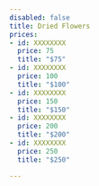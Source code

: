 ```yaml
---
disabled: false
title: Dried Flowers
prices:
- id: XXXXXXXX
  price: 75
  title: "$75"
- id: XXXXXXXX
  price: 100
  title: "$100"
- id: XXXXXXXX
  price: 150
  title: "$150"
- id: XXXXXXXX
  price: 200
  title: "$200"
- id: XXXXXXXX
  price: 250
  title: "$250"

---
```

